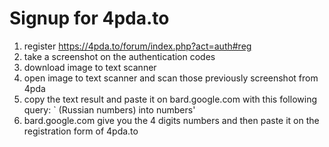 # Signup for 4pda.to

1. register https://4pda.to/forum/index.php?act=auth#reg
2. take a screenshot on the authentication codes
3. download image to text scanner
4. open image to text scanner and scan those previously screenshot from 4pda
5. copy the text result and paste it on bard.google.com with this following query: ` (Russian numbers) into numbers'
6. bard.google.com give you the 4 digits numbers and then paste it on the registration form of 4pda.to
